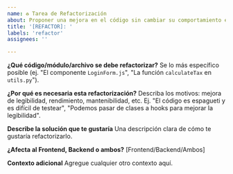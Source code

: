```yaml
---
name: ♻️ Tarea de Refactorización
about: Proponer una mejora en el código sin cambiar su comportamiento externo.
title: '[REFACTOR]: '
labels: 'refactor'
assignees: ''

---
```


**¿Qué código/módulo/archivo se debe refactorizar?**
Se lo más específico posible (ej. "El componente `LoginForm.js`", "La función `calculateTax` en `utils.py`").

**¿Por qué es necesaria esta refactorización?**
Describa los motivos: mejora de legibilidad, rendimiento, mantenibilidad, etc.
Ej. "El código es espagueti y es difícil de testear", "Podemos pasar de clases a hooks para mejorar la legibilidad".

**Describe la solución que te gustaría**
Una descripción clara de cómo te gustaría refactorizarlo.

**¿Afecta al Frontend, Backend o ambos?**
[Frontend/Backend/Ambos]

**Contexto adicional**
Agregue cualquier otro contexto aquí.